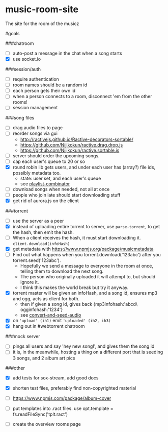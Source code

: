 # music-room-site
The site for the room of the musicz

#goals

###chatroom

- [ ] auto-post a message in the chat when a song starts
- [x] use socket.io

###session/auth

- [ ] require authentication
- [ ] room names should be a random id
- [ ] each person gets their own id
- [ ] when a person connects to a room, disconnect \'em from the other rooms!
- [ ] session management

###song files

- [ ] drag audio files to page
- [ ] reorder songs via gui
	- http://ractivejs.github.io/Ractive-decorators-sortable/
	- https://github.com/Nijikokun/ractive.drag.drop.js
	- https://github.com/Nijikokun/ractive.sortable.js
- [ ] server should order the upcoming songs.
- [ ] cap each user\'s queue to 20 or so
- [x] round robin lib gets users, and under each user has (array?) file ids, possibly metadata too.
	- state: user set, and each user\'s queue
	- see [playlist-combinator](https://github.com/ArtskyJ/playlist-combinator)
- [ ] download songs when needed, not all at once
- [ ] people who join late should start downloading stuff
- [x] get rid of aurora.js on the client

###torrent

- [ ] use the server as a peer
- [x] instead of uploading entire torrent to server, use `parse-torrent`, to get the hash, then emit the hash.
- [ ] When a client receives the hash, it must start downloading it. `client.download(infoHash)`
- [x] get metadata with https://www.npmjs.org/package/musicmetadata
- [ ] Find out what happens when you torrent.download(\'123abc\') after you torrent.seed(\'123abc\').
	- Hopefully we send a message to everyone in the room at once, telling them to download the next song.
	- The person who originally uploaded it will attempt to, but should ignore it.
	- I think this makes the world break but try it anyway.
- [x] torrent master will be given an infoHash, and a song id, ensures mp3 and ogg, acts as client for both.
	- then if given a song id, gives back {mp3infohash:\'abcd\ ogginfohash:\'1234\'}
	- see [convert-and-seed-audio](https://github.com/ArtskydJ/convert-and-seed-audio)
- [x] on `'upload' (ih1)` emit `'uploaded' (ih2, ih3)`
- [x] hang out in #webtorrent chatroom

###mock server

- [ ] pings all users and say 'hey new song!', and gives them the song id
- [ ] it is, in the meanwhile, hosting a thing on a different port that is seeding 3 songs, and 2 album art pics

###other

- [x] add tests for sox-stream, add good docs
- [x] shorten test files, preferably find non-copyrighted material
- [ ] https://www.npmjs.com/package/album-cover
- [ ] put templates into .ract files. use opt.template = fs.readFileSync(\'tplt.ract\')
- [ ] create the overview rooms page


